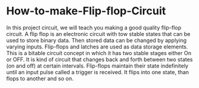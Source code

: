 # How-to-make-Flip-flop-Circuit
In this project circuit, we will teach you making a good quality flip-flop circuit. A flip flop is an electronic circuit with tow stable states that can be used to store binary data. Then stored data can be changed by applying varying inputs. Flip-flops and latches are used as data storage elements. This is a bitable circuit concept in which it has two stable stages either On or OFF. It is kind of circuit that changes back and forth between two states (on and off) at certain intervals. Flip-flops maintain their state indefinitely until an input pulse called a trigger is received. It flips into one state, than flops to another and so on.
